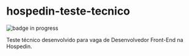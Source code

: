 # hospedin-teste-tecnico

![badge in progress](https://img.shields.io/badge/status-in%20progress-yellow)

Teste técnico desenvolvido para vaga de Desenvolvedor Front-End na Hospedin.
